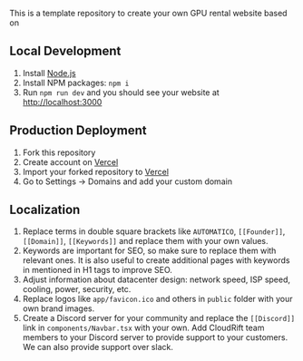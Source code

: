 This is a template repository to create your own GPU rental website based on 

## Local Development

1. Install [Node.js](https://nodejs.org/en/download/package-manager)
2. Install NPM packages: `npm i`
3. Run `npm run dev` and you should see your website at [http://localhost:3000](http://localhost:3000)

## Production Deployment

1. Fork this repository
2. Create account on [Vercel](https://vercel.com/)
3. Import your forked repository to [Vercel](https://vercel.com/new?utm_medium=default-template&filter=next.js&utm_source=create-next-app&utm_campaign=create-next-app-readme)
4. Go to Settings -> Domains and add your custom domain

## Localization

1. Replace terms in double square brackets like `AUTOMATICO`, `[[Founder]]`, `[[Domain]]`, `[[Keywords]]` and replace them with your own values.
2. Keywords are important for SEO, so make sure to replace them with relevant ones. It is also useful to create additional
   pages with keywords in mentioned in H1 tags to improve SEO.
3. Adjust information about datacenter design: network speed, ISP speed, cooling, power, security, etc.
4. Replace logos like `app/favicon.ico` and others in `public` folder with your own brand images.
5. Create a Discord server for your community and replace the `[[Discord]]` link in `components/Navbar.tsx` with your own.
   Add CloudRift team members to your Discord server to provide support to your customers. We can also provide support over slack.
